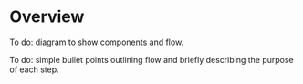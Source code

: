 # Overview

To do: diagram to show components and flow.

To do: simple bullet points outlining flow and briefly describing the purpose of each step.
